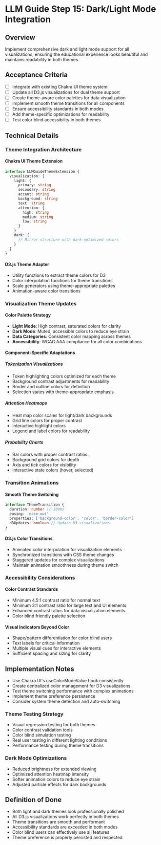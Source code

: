 # LLM Guide Step 15: Dark/Light Mode Integration

## Overview

Implement comprehensive dark and light mode support for all visualizations, ensuring the educational experience looks beautiful and maintains readability in both themes.

## Acceptance Criteria

- [ ] Integrate with existing Chakra UI theme system
- [ ] Update all D3.js visualizations for dual theme support
- [ ] Create theme-aware color palettes for data visualization
- [ ] Implement smooth theme transitions for all components
- [ ] Ensure accessibility standards in both modes
- [ ] Add theme-specific optimizations for readability
- [ ] Test color blind accessibility in both themes

## Technical Details

### Theme Integration Architecture

#### Chakra UI Theme Extension

```typescript
interface LLMGuideThemeExtension {
  visualization: {
    light: {
      primary: string
      secondary: string
      accent: string
      background: string
      text: string
      attention: {
        high: string
        medium: string
        low: string
      }
    }
    dark: {
      // Mirror structure with dark-optimized colors
    }
  }
}
```

#### D3.js Theme Adapter

- Utility functions to extract theme colors for D3
- Color interpolation functions for theme transitions
- Scale generators using theme-appropriate palettes
- Animation-aware color transitions

### Visualization Theme Updates

#### Color Palette Strategy

- **Light Mode**: High contrast, saturated colors for clarity
- **Dark Mode**: Muted, accessible colors to reduce eye strain
- **Data Categories**: Consistent color mapping across themes
- **Accessibility**: WCAG AAA compliance for all color combinations

#### Component-Specific Adaptations

##### Tokenization Visualizations

- Token highlighting colors optimized for each theme
- Background contrast adjustments for readability
- Border and outline colors for definition
- Selection states with theme-appropriate emphasis

##### Attention Heatmaps

- Heat map color scales for light/dark backgrounds
- Grid line colors for proper contrast
- Interactive highlight colors
- Legend and label colors for readability

##### Probability Charts

- Bar colors with proper contrast ratios
- Background grid colors for depth
- Axis and tick colors for visibility
- Interactive state colors (hover, selected)

### Transition Animations

#### Smooth Theme Switching

```typescript
interface ThemeTransition {
  duration: number // 300ms
  easing: 'ease-out'
  properties: ['background-color', 'color', 'border-color']
  d3Updates: boolean // Update D3 visualizations
}
```

#### D3.js Color Transitions

- Animated color interpolation for visualization elements
- Synchronized transitions with CSS theme changes
- Staggered updates for complex visualizations
- Maintain animation smoothness during theme switch

### Accessibility Considerations

#### Color Contrast Standards

- Minimum 4.5:1 contrast ratio for normal text
- Minimum 3:1 contrast ratio for large text and UI elements
- Enhanced contrast ratios for data visualization elements
- Color blind friendly palette selection

#### Visual Indicators Beyond Color

- Shape/pattern differentiation for color blind users
- Text labels for critical information
- Multiple visual cues for interactive elements
- Sufficient spacing and sizing for clarity

## Implementation Notes

- Use Chakra UI's useColorModeValue hook consistently
- Create centralized color management for D3 visualizations
- Test theme switching performance with complex animations
- Implement theme preference persistence
- Consider system theme detection and auto-switching

### Theme Testing Strategy

- Visual regression testing for both themes
- Color contrast validation tools
- Color blind simulation testing
- Real user testing in different lighting conditions
- Performance testing during theme transitions

### Dark Mode Optimizations

- Reduced brightness for extended viewing
- Optimized attention heatmap intensity
- Softer animation colors to reduce eye strain
- Adjusted particle effects for dark backgrounds

## Definition of Done

- Both light and dark themes look professionally polished
- All D3.js visualizations work perfectly in both themes
- Theme transitions are smooth and performant
- Accessibility standards are exceeded in both modes
- Color blind users can effectively use all features
- Theme preference is properly persisted and respected
